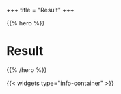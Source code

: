 +++
title = "Result"
+++

{{% hero %}}

# Result

{{% /hero %}}

{{< widgets type="info-container" >}}